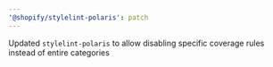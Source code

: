 ```yaml
---
'@shopify/stylelint-polaris': patch
---
```


Updated `stylelint-polaris` to allow disabling specific coverage rules instead of entire categories
